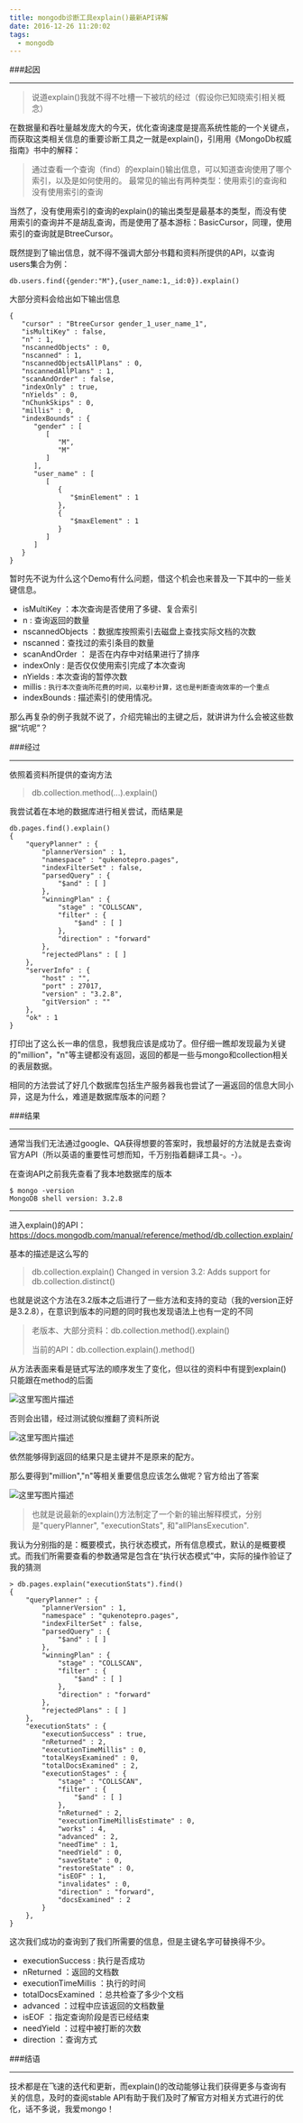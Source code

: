 ```yaml
---
title: mongodb诊断工具explain()最新API详解
date: 2016-12-26 11:20:02
tags:
  - mongodb
---
```

###起因

---

> 说道explain()我就不得不吐槽一下被坑的经过（假设你已知晓索引相关概念）

在数据量和吞吐量越发庞大的今天，优化查询速度是提高系统性能的一个关键点，而获取这类相关信息的重要诊断工具之一就是explain()，引用用《MongoDb权威指南》书中的解释：

> 通过查看一个查询（find）的explain()输出信息，可以知道查询使用了哪个索引，以及是如何使用的。
> 最常见的输出有两种类型：使用索引的查询和没有使用索引的查询
<!-- more -->
当然了，没有使用索引的查询的explain()的输出类型是最基本的类型，而没有使用索引的查询并不是胡乱查询，而是使用了基本游标：BasicCursor，同理，使用索引的查询就是BtreeCursor。

既然提到了输出信息，就不得不强调大部分书籍和资料所提供的API，以查询users集合为例：

	db.users.find({gender:"M"},{user_name:1,_id:0}).explain()

大部分资料会给出如下输出信息

	{
	   "cursor" : "BtreeCursor gender_1_user_name_1",
	   "isMultiKey" : false,
	   "n" : 1,
	   "nscannedObjects" : 0,
	   "nscanned" : 1,
	   "nscannedObjectsAllPlans" : 0,
	   "nscannedAllPlans" : 1,
	   "scanAndOrder" : false,
	   "indexOnly" : true,
	   "nYields" : 0,
	   "nChunkSkips" : 0,
	   "millis" : 0,
	   "indexBounds" : {
	      "gender" : [
	         [
	            "M",
	            "M"
	         ]
	      ],
	      "user_name" : [
	         [
	            {
	               "$minElement" : 1
	            },
	            {
	               "$maxElement" : 1
	            }
	         ]
	      ]
	   }
	}
暂时先不说为什么这个Demo有什么问题，借这个机会也来普及一下其中的一些关键信息。

 - isMultiKey ：本次查询是否使用了多键、复合索引
 - n : 查询返回的数量
 - nscannedObjects ：数据库按照索引去磁盘上查找实际文档的次数
 - nscanned：查找过的索引条目的数量
 - scanAndOrder ： 是否在内存中对结果进行了排序
 - indexOnly : 是否仅仅使用索引完成了本次查询
 - nYields : 本次查询的暂停次数
 - millis : ```执行本次查询所花费的时间，以毫秒计算，这也是判断查询效率的一个重点```
 - indexBounds : 描述索引的使用情况。
 
那么再复杂的例子我就不说了，介绍完输出的主键之后，就讲讲为什么会被这些数据“坑呢”？

###经过

---

依照着资料所提供的查询方法

>  db.collection.method(...).explain()

我尝试着在本地的数据库进行相关尝试，而结果是

	db.pages.find().explain()
	{
		"queryPlanner" : {
			"plannerVersion" : 1,
			"namespace" : "qukenotepro.pages",
			"indexFilterSet" : false,
			"parsedQuery" : {
				"$and" : [ ]
			},
			"winningPlan" : {
				"stage" : "COLLSCAN",
				"filter" : {
					"$and" : [ ]
				},
				"direction" : "forward"
			},
			"rejectedPlans" : [ ]
		},
		"serverInfo" : {
			"host" : "",
			"port" : 27017,
			"version" : "3.2.8",
			"gitVersion" : ""
		},
		"ok" : 1
	}

打印出了这么长一串的信息，我想我应该是成功了。但仔细一瞧却发现最为关键的"million"，"n"等主键都没有返回，返回的都是一些与mongo和collection相关的表层数据。

相同的方法尝试了好几个数据库包括生产服务器我也尝试了一遍返回的信息大同小异，这是为什么，难道是数据库版本的问题？

###结果

---

通常当我们无法通过google、QA获得想要的答案时，我想最好的方法就是去查询官方API（所以英语的重要性可想而知，千万别指着翻译工具-。-）。

在查询API之前我先查看了我本地数据库的版本

	$ mongo -version
	MongoDB shell version: 3.2.8

---
进入explain()的API：
https://docs.mongodb.com/manual/reference/method/db.collection.explain/

基本的描述是这么写的
>db.collection.explain()
Changed in version 3.2: Adds support for db.collection.distinct()

也就是说这个方法在3.2版本之后进行了一些方法和支持的变动（我的version正好是3.2.8），在意识到版本的问题的同时我也发现语法上也有一定的不同

> 老版本、大部分资料：db.collection.method().explain()
> 
> 当前的API：db.collection.explain().method()

从方法表面来看是链式写法的顺序发生了变化，但以往的资料中有提到explain()只能跟在method的后面

![这里写图片描述](http://img.blog.csdn.net/20161226135840306?watermark/2/text/aHR0cDovL2Jsb2cuY3Nkbi5uZXQvcXFfMTc0NzUxNTU=/font/5a6L5L2T/fontsize/400/fill/I0JBQkFCMA==/dissolve/70/gravity/SouthEast)
	
否则会出错，经过测试貌似推翻了资料所说

![这里写图片描述](http://img.blog.csdn.net/20161226135915465?watermark/2/text/aHR0cDovL2Jsb2cuY3Nkbi5uZXQvcXFfMTc0NzUxNTU=/font/5a6L5L2T/fontsize/400/fill/I0JBQkFCMA==/dissolve/70/gravity/SouthEast)

依然能够得到返回的结果只是主键并不是原来的配方。

那么要得到"million","n"等相关重要信息应该怎么做呢？官方给出了答案

![这里写图片描述](http://img.blog.csdn.net/20161226140157157?watermark/2/text/aHR0cDovL2Jsb2cuY3Nkbi5uZXQvcXFfMTc0NzUxNTU=/font/5a6L5L2T/fontsize/400/fill/I0JBQkFCMA==/dissolve/70/gravity/SouthEast)


> 也就是说最新的explain()方法制定了一个新的输出解释模式，分别是"queryPlanner", "executionStats", 和"allPlansExecution".

我认为分别指的是：概要模式，执行状态模式，所有信息模式，默认的是概要模式。而我们所需要查看的参数通常是包含在“执行状态模式”中，实际的操作验证了我的猜测

	> db.pages.explain("executionStats").find()
	{
		"queryPlanner" : {
			"plannerVersion" : 1,
			"namespace" : "qukenotepro.pages",
			"indexFilterSet" : false,
			"parsedQuery" : {
				"$and" : [ ]
			},
			"winningPlan" : {
				"stage" : "COLLSCAN",
				"filter" : {
					"$and" : [ ]
				},
				"direction" : "forward"
			},
			"rejectedPlans" : [ ]
		},
		"executionStats" : {
			"executionSuccess" : true,
			"nReturned" : 2,
			"executionTimeMillis" : 0,
			"totalKeysExamined" : 0,
			"totalDocsExamined" : 2,
			"executionStages" : {
				"stage" : "COLLSCAN",
				"filter" : {
					"$and" : [ ]
				},
				"nReturned" : 2,
				"executionTimeMillisEstimate" : 0,
				"works" : 4,
				"advanced" : 2,
				"needTime" : 1,
				"needYield" : 0,
				"saveState" : 0,
				"restoreState" : 0,
				"isEOF" : 1,
				"invalidates" : 0,
				"direction" : "forward",
				"docsExamined" : 2
			}
		},
	}

这次我们成功的查询到了我们所需要的信息，但是主键名字可替换得不少。

 - executionSuccess : 执行是否成功
 - nReturned ：返回的文档数
 - executionTimeMillis ：执行的时间
 - totalDocsExamined ：总共检查了多少个文档
 - advanced ：过程中应该返回的文档数量
 - isEOF ：指定查询阶段是否已经结束
 - needYield ：过程中被打断的次数
 - direction ：查询方式

###结语

---

技术都是在飞速的迭代和更新，而explain()的改动能够让我们获得更多与查询有关的信息，及时的查阅stable API有助于我们及时了解官方对相关方式进行的优化，话不多说，我爱mongo！